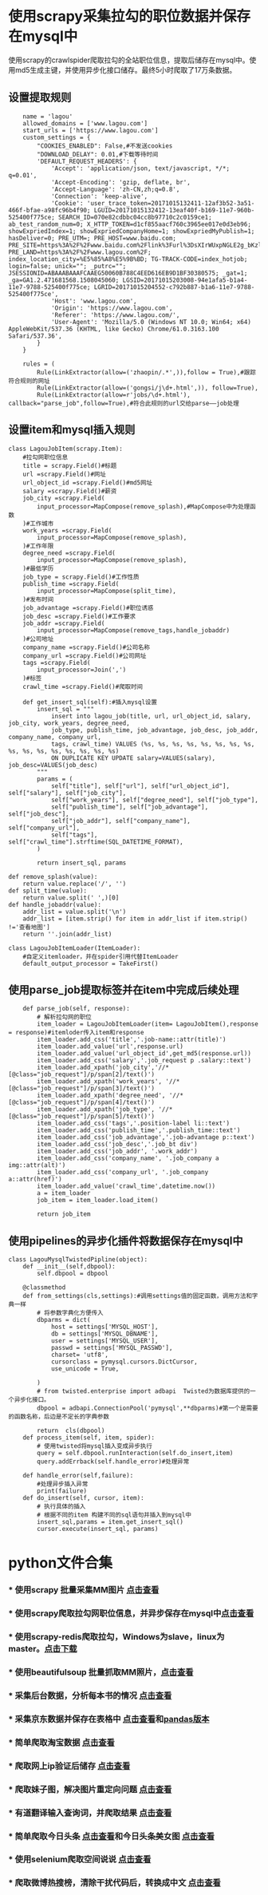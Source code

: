 # 使用scrapy采集拉勾的职位数据并保存在mysql中
使用scrapy的crawlspider爬取拉勾的全站职位信息，提取后储存在mysql中。使用md5生成主键，并使用异步化接口储存。最终5小时爬取了17万条数据。

## 设置提取规则
```
    name = 'lagou'
    allowed_domains = ['www.lagou.com']
    start_urls = ['https://www.lagou.com']
    custom_settings = {
        "COOKIES_ENABLED": False,#不发送cookies
        "DOWNLOAD_DELAY": 0.01,#下载等待时间
        'DEFAULT_REQUEST_HEADERS': {
            'Accept': 'application/json, text/javascript, */*; q=0.01',
            'Accept-Encoding': 'gzip, deflate, br',
            'Accept-Language': 'zh-CN,zh;q=0.8',
            'Connection': 'keep-alive',
            'Cookie': 'user_trace_token=20171015132411-12af3b52-3a51-466f-bfae-a98fc96b4f90; LGUID=20171015132412-13eaf40f-b169-11e7-960b-525400f775ce; SEARCH_ID=070e82cdbbc04cc8b97710c2c0159ce1; ab_test_random_num=0; X_HTTP_TOKEN=d1cf855aacf760c3965ee017e0d3eb96; showExpriedIndex=1; showExpriedCompanyHome=1; showExpriedMyPublish=1; hasDeliver=0; PRE_UTM=; PRE_HOST=www.baidu.com; PRE_SITE=https%3A%2F%2Fwww.baidu.com%2Flink%3Furl%3DsXIrWUxpNGLE2g_bKzlUCXPTRJMHxfCs6L20RqgCpUq%26wd%3D%26eqid%3Dee53adaf00026e940000000559e354cc; PRE_LAND=https%3A%2F%2Fwww.lagou.com%2F; index_location_city=%E5%85%A8%E5%9B%BD; TG-TRACK-CODE=index_hotjob; login=false; unick=""; _putrc=""; JSESSIONID=ABAAABAAAFCAAEG50060B788C4EED616EB9D1BF30380575; _gat=1; _ga=GA1.2.471681568.1508045060; LGSID=20171015203008-94e1afa5-b1a4-11e7-9788-525400f775ce; LGRID=20171015204552-c792b887-b1a6-11e7-9788-525400f775ce',
            'Host': 'www.lagou.com',
            'Origin': 'https://www.lagou.com',
            'Referer': 'https://www.lagou.com/',
            'User-Agent': 'Mozilla/5.0 (Windows NT 10.0; Win64; x64) AppleWebKit/537.36 (KHTML, like Gecko) Chrome/61.0.3163.100 Safari/537.36',
        }
    }

    rules = (
        Rule(LinkExtractor(allow=('zhaopin/.*',)),follow = True),#跟踪符合规则的网址
        Rule(LinkExtractor(allow=('gongsi/j\d+.html',)), follow=True),
        Rule(LinkExtractor(allow=r'jobs/\d+.html'), callback="parse_job",follow=True),#符合此规则的url交给parse——job处理
```

## 设置item和mysql插入规则

```
class LagouJobItem(scrapy.Item):
    #拉勾网职位信息
    title = scrapy.Field()#标题
    url =scrapy.Field()#网址
    url_object_id =scrapy.Field()#md5网址
    salary =scrapy.Field()#薪资
    job_city =scrapy.Field(
        input_processor=MapCompose(remove_splash),#MapCompose中为处理函数
    )#工作城市
    work_years =scrapy.Field(
        input_processor=MapCompose(remove_splash),
    )#工作年限
    degree_need =scrapy.Field(
        input_processor=MapCompose(remove_splash),
    )#最低学历
    job_type = scrapy.Field()#工作性质
    publish_time =scrapy.Field(
        input_processor=MapCompose(split_time),
    )#发布时间
    job_advantage =scrapy.Field()#职位诱惑
    job_desc =scrapy.Field()#工作要求
    job_addr =scrapy.Field(
        input_processor=MapCompose(remove_tags,handle_jobaddr)
    )#公司地址
    company_name =scrapy.Field()#公司名称
    company_url =scrapy.Field()#公司网址
    tags =scrapy.Field(
        input_processor=Join(',')
    )#标签
    crawl_time =scrapy.Field()#爬取时间

    def get_insert_sql(self):#插入mysql设置
        insert_sql = """
            insert into lagou_job(title, url, url_object_id, salary, job_city, work_years, degree_need,
            job_type, publish_time, job_advantage, job_desc, job_addr, company_name, company_url,
            tags, crawl_time) VALUES (%s, %s, %s, %s, %s, %s, %s, %s, %s, %s, %s, %s, %s, %s, %s, %s)
            ON DUPLICATE KEY UPDATE salary=VALUES(salary), job_desc=VALUES(job_desc)
        """
        params = (
            self["title"], self["url"], self["url_object_id"], self["salary"], self["job_city"],
            self["work_years"], self["degree_need"], self["job_type"],
            self["publish_time"], self["job_advantage"], self["job_desc"],
            self["job_addr"], self["company_name"], self["company_url"],
            self["tags"], self["crawl_time"].strftime(SQL_DATETIME_FORMAT),
        )

        return insert_sql, params

def remove_splash(value):
    return value.replace('/', '')
def split_time(value):
    return value.split(' ',)[0]
def handle_jobaddr(value):
    addr_list = value.split('\n')
    addr_list = [item.strip() for item in addr_list if item.strip() !='查看地图']
    return ''.join(addr_list)

class LagouJobItemLoader(ItemLoader):
    #自定义itemloader，并在spider引用代替ItemLoader
    default_output_processor = TakeFirst()
```

## 使用parse_job提取标签并在item中完成后续处理
```
    def parse_job(self, response):
        # 解析拉勾网的职位
        item_loader = LagouJobItemLoader(item= LagouJobItem(),response = response)#itemloder传入item和response
        item_loader.add_css('title','.job-name::attr(title)')
        item_loader.add_value('url',response.url)
        item_loader.add_value('url_object_id',get_md5(response.url))
        item_loader.add_css('salary','.job_request p .salary::text')
        item_loader.add_xpath('job_city','//*[@class="job_request"]/p/span[2]/text()')
        item_loader.add_xpath('work_years', '//*[@class="job_request"]/p/span[3]/text()')
        item_loader.add_xpath('degree_need', '//*[@class="job_request"]/p/span[4]/text()')
        item_loader.add_xpath('job_type', '//*[@class="job_request"]/p/span[5]/text()')
        item_loader.add_css('tags','.position-label li::text')
        item_loader.add_css('publish_time','.publish_time::text')
        item_loader.add_css('job_advantage','.job-advantage p::text')
        item_loader.add_css('job_desc','.job_bt div')
        item_loader.add_css('job_addr', '.work_addr')
        item_loader.add_css('company_name', '.job_company a img::attr(alt)')
        item_loader.add_css('company_url', '.job_company a::attr(href)')
        item_loader.add_value('crawl_time',datetime.now())
        a = item_loader
        job_item = item_loader.load_item()

        return job_item
```

## 使用pipelines的异步化插件将数据保存在mysql中
```
class LagouMysqlTwistedPipline(object):
    def __init__(self,dbpool):
        self.dbpool = dbpool

    @classmethod
    def from_settings(cls,settings):#调用settings值的固定函数，调用方法和字典一样
        # 将参数字典化方便传入
        dbparms = dict(
            host = settings['MYSQL_HOST'],
            db = settings['MYSQL_DBNAME'],
            user = settings['MYSQL_USER'],
            passwd = settings['MYSQL_PASSWD'],
            charset= 'utf8',
            cursorclass = pymysql.cursors.DictCursor,
            use_unicode = True,

        )
        # from twisted.enterprise import adbapi  Twisted为数据库提供的一个异步化接口。
        dbpool = adbapi.ConnectionPool('pymysql',**dbparms)#第一个是需要的函数名称，后边是不定长的字典参数

        return  cls(dbpool)
    def process_item(self, item, spider):
        # 使用twisted将mysql插入变成异步执行
        query = self.dbpool.runInteraction(self.do_insert,item)
        query.addErrback(self.handle_error)#处理异常

    def handle_error(self,failure):
        #处理异步插入异常
        print(failure)
    def do_insert(self, cursor, item):
        # 执行具体的插入
        # 根据不同的item 构建不同的sql语句并插入到mysql中
        insert_sql,params = item.get_insert_sql()
        cursor.execute(insert_sql, params)
```

# python文件合集

### * 使用scrapy 批量采集MM图片 [点击查看](https://github.com/mrlyhao/mmscrapy)
### * 使用scrapy爬取拉勾网职位信息，并异步保存在mysql中[点击查看](https://github.com/mrlyhao/bole/tree/master/bole)
### * 使用scrapy-redis爬取拉勾，Windows为slave，linux为master。[点击下载](https://github.com/mrlyhao/lagou_redis)

### * 使用beautifulsoup 批量抓取MM照片，[点击查看](https://github.com/mrlyhao/lianxi/blob/master/mm%E7%85%A7%E7%89%87%E6%89%B9%E9%87%8F%E7%88%AC%E5%8F%96.py)
### * 采集后台数据，分析每本书的情况 [点击查看](https://github.com/mrlyhao/lianxi/blob/master/%E4%B9%A6%E4%B8%9B%E5%90%8E%E5%8F%B0%E6%95%B0%E6%8D%AE%E9%87%87%E9%9B%86.py)
### * 采集京东数据并保存在表格中 [点击查看](https://github.com/mrlyhao/lianxi/blob/master/%E4%BA%AC%E4%B8%9C%E7%88%AC%E8%99%AB.py)和[pandas版本](https://github.com/mrlyhao/lianxi/blob/master/%E4%BA%AC%E4%B8%9C%E7%88%AC%E8%99%ABpandas.py)
### * 简单爬取淘宝数据 [点击查看](https://github.com/mrlyhao/lianxi/blob/master/%E6%B7%98%E5%AE%9D%E5%95%86%E5%93%81%E4%BF%A1%E6%81%AF%E5%AE%9A%E5%90%91%E7%88%AC%E8%99%AB.py)
### * 爬取网上ip验证后储存 [点击查看](https://github.com/mrlyhao/lianxi/blob/master/%E5%A4%9AIP%E4%BB%A3%E7%90%86.py)
### * 爬取妹子图，解决图片重定向问题 [点击查看](https://github.com/mrlyhao/lianxi/blob/master/%E5%A6%B9%E5%AD%90%E5%9B%BE.py)
### * 有道翻译输入查询词，并爬取结果 [点击查看](https://github.com/mrlyhao/lianxi/blob/master/%E6%9C%89%E9%81%93%E7%BF%BB%E8%AF%91%E6%8F%90%E4%BA%A4.py)
### * 简单爬取今日头条 [点击查看](https://github.com/mrlyhao/lianxi/blob/master/%E7%88%AC%E5%8F%96%E4%BB%8A%E6%97%A5%E5%A4%B4%E6%9D%A1.py)和今日头条美女图 [点击查看](https://github.com/mrlyhao/lianxi/blob/master/%E7%88%AC%E5%8F%96%E4%BB%8A%E6%97%A5%E5%A4%B4%E6%9D%A1%E7%BE%8E%E5%A5%B3%E5%9B%BE.py)
### * 使用selenium爬取空间说说 [点击查看](https://github.com/mrlyhao/lianxi/blob/master/%E7%88%AC%E5%8F%96%E5%A5%BD%E5%8F%8B%E7%A9%BA%E9%97%B4%E8%AF%B4%E8%AF%B4.py)
### * 爬取微博热搜榜，清除干扰代码后，转换成中文 [点击查看](https://github.com/mrlyhao/lianxi/blob/master/%E7%88%AC%E5%8F%96%E5%BE%AE%E5%8D%9A%E7%83%AD%E6%90%9C%E6%A6%9C.py)
